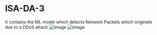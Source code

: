 # ISA-DA-3
It contains the ML model which detects Network Packets which originate due to a DDoS attack
![image](https://github.com/ChinmayRen/ISA-DA-3/assets/90616079/2c573cf6-8d60-47c3-b579-b83902bf2f2b)
![image](https://github.com/ChinmayRen/ISA-DA-3/assets/90616079/123a0ec6-c947-4ad5-9e4b-631755d65868)

